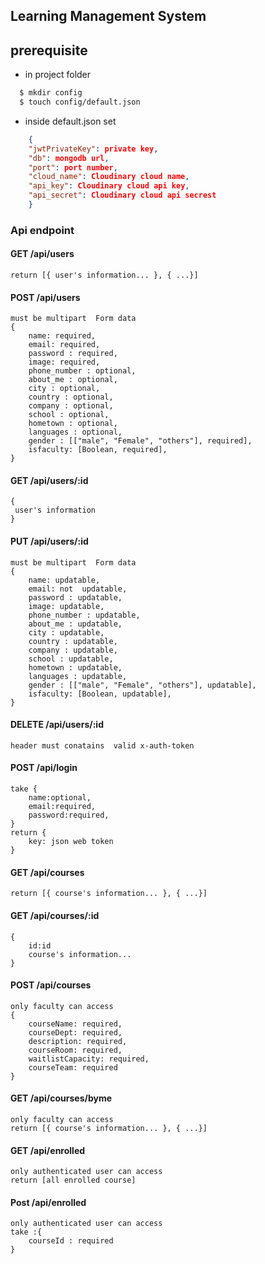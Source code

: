 ## Learning Management System

## prerequisite
* in project folder<br>
```bash
  $ mkdir config
  $ touch config/default.json
```
* inside default.json set
```json
    {
    "jwtPrivateKey": private key,
    "db": mongodb url,
    "port": port number,
    "cloud_name": Cloudinary cloud name,
    "api_key": Cloudinary cloud api key,
    "api_secret": Cloudinary cloud api secrest
    }
```
### Api endpoint

#### GET /api/users

    return [{ user's information... }, { ...}]

#### POST /api/users

    must be multipart  Form data
    {
        name: required,
        email: required,
        password : required,
        image: required,
        phone_number : optional,
        about_me : optional,
        city : optional,
        country : optional,
        company : optional,
        school : optional,
        hometown : optional,
        languages : optional,
        gender : [["male", "Female", "others"], required],
        isfaculty: [Boolean, required],
    }

#### GET /api/users/:id

    {
     user's information
    }

#### PUT /api/users/:id

    must be multipart  Form data
    {
        name: updatable,
        email: not  updatable,
        password : updatable,
        image: updatable,
        phone_number : updatable,
        about_me : updatable,
        city : updatable,
        country : updatable,
        company : updatable,
        school : updatable,
        hometown : updatable,
        languages : updatable,
        gender : [["male", "Female", "others"], updatable],
        isfaculty: [Boolean, updatable],
    }

#### DELETE /api/users/:id

    header must conatains  valid x-auth-token

#### POST /api/login

    take {
        name:optional,
        email:required,
        password:required,
    }
    return {
        key: json web token
    }

#### GET /api/courses
    return [{ course's information... }, { ...}]    

#### GET /api/courses/:id
    { 
        id:id
        course's information... 
    }    
#### POST /api/courses
    only faculty can access
    { 
        courseName: required,
        courseDept: required,
        description: required,
        courseRoom: required,
        waitlistCapacity: required,
        courseTeam: required
    }    

#### GET /api/courses/byme
    only faculty can access 
    return [{ course's information... }, { ...}]    

#### GET /api/enrolled
    only authenticated user can access
    return [all enrolled course]    

#### Post /api/enrolled
    only authenticated user can access
    take :{
        courseId : required
    }
    